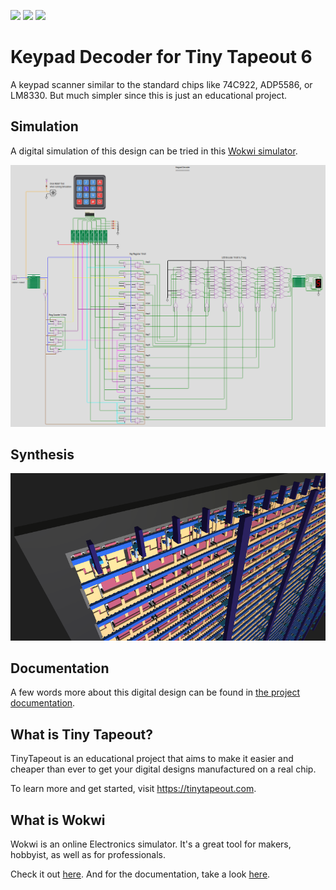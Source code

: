![](../../workflows/gds/badge.svg) ![](../../workflows/docs/badge.svg) ![](../../workflows/wokwi_test/badge.svg)

# Keypad Decoder for Tiny Tapeout 6

A keypad scanner similar to the standard chips like 74C922, ADP5586, or LM8330.
But much simpler since this is just an educational project.

## Simulation

A digital simulation of this design can be tried in this [Wokwi simulator](https://wokwi.com/projects/394618582085551105).

![Keypad Decoder in Wokwi](/docs/KeypadDecoderInWokwi.png?raw=true "Keypad Decoder in Wokwi")

## Synthesis

![Keypad Decoder on Chip](/docs/KeypadDecoderOnChip.png?raw=true "Keypad Decoder on Chip")

## Documentation

A few words more about this digital design can be found in [the project documentation](docs/info.md).

## What is Tiny Tapeout?

TinyTapeout is an educational project that aims to make it easier and cheaper than ever to get your digital designs manufactured on a real chip.

To learn more and get started, visit https://tinytapeout.com.

## What is Wokwi

Wokwi is an online Electronics simulator. It's a great tool for makers, hobbyist, as well as for professionals.

Check it out [here](https://wokwi.com/). And for the documentation, take a look [here](https://docs.wokwi.com/).
